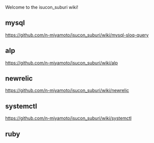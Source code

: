 Welcome to the isucon_suburi wiki!

## mysql

https://github.com/n-miyamoto/isucon_suburi/wiki/mysql-sloq-query

## alp 

https://github.com/n-miyamoto/isucon_suburi/wiki/alp

## newrelic

https://github.com/n-miyamoto/isucon_suburi/wiki/newrelic

## systemctl
https://github.com/n-miyamoto/isucon_suburi/wiki/systemctl

## ruby 

